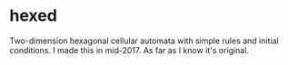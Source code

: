 # hexed

Two-dimension hexagonal cellular automata with simple rules and initial conditions. I made this in mid-2017. As far as I know it's original.
